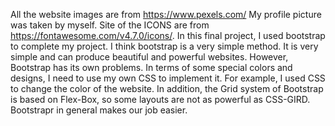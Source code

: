 All the website images are from https://www.pexels.com/
My profile picture was taken by myself.
Site of the ICONS are from https://fontawesome.com/v4.7.0/icons/.
In this final project, I used bootstrap to complete my project. I think bootstrap is a very simple method. It is very simple and can produce beautiful and powerful websites. However, Bootstrap has its own problems. In terms of some special colors and designs, I need to use my own CSS to implement it. For example, I used CSS to change the color of the website. In addition, the Grid system of Bootstrap is based on Flex-Box, so some layouts are not as powerful as CSS-GIRD. Bootstrapr in general makes our job easier.


